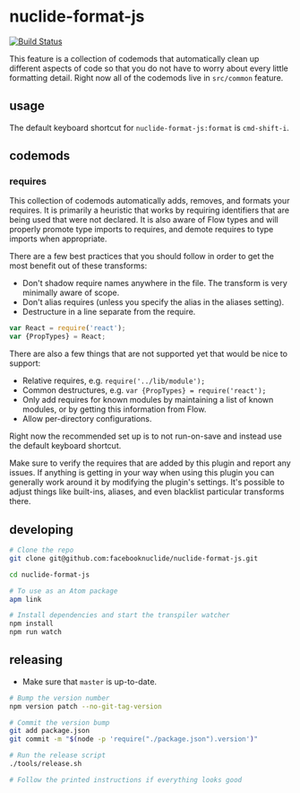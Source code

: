 # nuclide-format-js

[![Build Status](https://travis-ci.org/facebooknuclide/nuclide-format-js.svg?branch=master)](https://travis-ci.org/facebooknuclide/nuclide-format-js)

This feature is a collection of codemods that automatically clean up different aspects of code so
that you do not have to worry about every little formatting detail. Right now all of the codemods
live in `src/common` feature.

## usage

The default keyboard shortcut for `nuclide-format-js:format` is `cmd-shift-i`.

## codemods

### requires

This collection of codemods automatically adds, removes, and formats your requires. It is primarily
a heuristic that works by requiring identifiers that are being used that were not declared. It is
also aware of Flow types and will properly promote type imports to requires, and demote requires to
type imports when appropriate.

There are a few best practices that you should follow in order to get the most benefit out of these
transforms:

+ Don't shadow require names anywhere in the file. The transform is very minimally aware of scope.
+ Don't alias requires (unless you specify the alias in the aliases setting).
+ Destructure in a line separate from the require.

```js
var React = require('react');
var {PropTypes} = React;
```

There are also a few things that are not supported yet that would be nice to support:

+ Relative requires, e.g. `require('../lib/module');`
+ Common destructures, e.g. `var {PropTypes} = require('react');`
+ Only add requires for known modules by maintaining a list of known modules, or by getting this
information from Flow.
+ Allow per-directory configurations.

Right now the recommended set up is to not run-on-save and instead use the default
keyboard shortcut.

Make sure to verify the requires that are added by this plugin and report any issues. If anything
is getting in your way when using this plugin you can generally work around it by modifying the
plugin's settings. It's possible to adjust things like built-ins, aliases, and even blacklist
particular transforms there.

## developing

```sh
# Clone the repo
git clone git@github.com:facebooknuclide/nuclide-format-js.git

cd nuclide-format-js

# To use as an Atom package
apm link

# Install dependencies and start the transpiler watcher
npm install
npm run watch
```

## releasing

* Make sure that `master` is up-to-date.

```sh
# Bump the version number
npm version patch --no-git-tag-version

# Commit the version bump
git add package.json
git commit -m "$(node -p 'require("./package.json").version')"

# Run the release script
./tools/release.sh

# Follow the printed instructions if everything looks good
```
